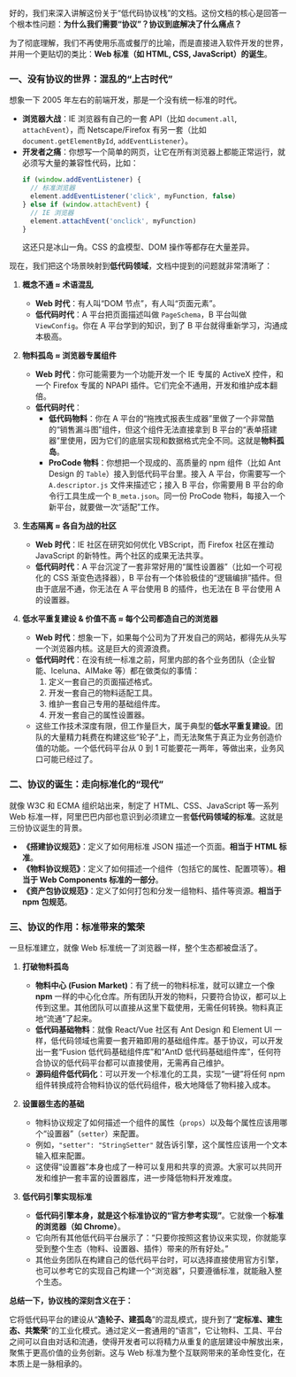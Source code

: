 好的，我们来深入讲解这份关于“低代码协议栈”的文档。这份文档的核心是回答一个根本性问题：**为什么我们需要“协议”？协议到底解决了什么痛点？**

为了彻底理解，我们不再使用乐高或餐厅的比喻，而是直接进入软件开发的世界，并用一个更贴切的类比：**Web 标准（如 HTML, CSS, JavaScript）的诞生**。

### 一、没有协议的世界：混乱的“上古时代”

想象一下 2005 年左右的前端开发，那是一个没有统一标准的时代。

- **浏览器大战**：IE 浏览器有自己的一套 API（比如 `document.all`, `attachEvent`），而 Netscape/Firefox 有另一套（比如 `document.getElementById`, `addEventListener`）。
- **开发者之痛**：你想写一个简单的网页，让它在所有浏览器上都能正常运行，就必须写大量的兼容性代码，比如：
  ```javascript
  if (window.addEventListener) {
    // 标准浏览器
    element.addEventListener('click', myFunction, false)
  } else if (window.attachEvent) {
    // IE 浏览器
    element.attachEvent('onclick', myFunction)
  }
  ```
  这还只是冰山一角。CSS 的盒模型、DOM 操作等都存在大量差异。

现在，我们把这个场景映射到**低代码领域**，文档中提到的问题就非常清晰了：

1.  **概念不通 ≈ 术语混乱**

    - **Web 时代**：有人叫“DOM 节点”，有人叫“页面元素”。
    - **低代码时代**：A 平台把页面描述叫做 `PageSchema`，B 平台叫做 `ViewConfig`。你在 A 平台学到的知识，到了 B 平台就得重新学习，沟通成本极高。

2.  **物料孤岛 ≈ 浏览器专属组件**

    - **Web 时代**：你可能需要为一个功能开发一个 IE 专属的 ActiveX 控件，和一个 Firefox 专属的 NPAPI 插件。它们完全不通用，开发和维护成本翻倍。
    - **低代码时代**：
      - **低代码物料**：你在 A 平台的“拖拽式报表生成器”里做了一个非常酷的“销售漏斗图”组件，但这个组件无法直接拿到 B 平台的“表单搭建器”里使用，因为它们的底层实现和数据格式完全不同。这就是**物料孤岛**。
      - **ProCode 物料**：你想把一个现成的、高质量的 npm 组件（比如 Ant Design 的 `Table`）接入到低代码平台里。接入 A 平台，你需要写一个 `A.descriptor.js` 文件来描述它；接入 B 平台，你需要用 B 平台的命令行工具生成一个 `B_meta.json`。同一份 ProCode 物料，每接入一个新平台，就要做一次“适配”工作。

3.  **生态隔离 ≈ 各自为战的社区**

    - **Web 时代**：IE 社区在研究如何优化 VBScript，而 Firefox 社区在推动 JavaScript 的新特性。两个社区的成果无法共享。
    - **低代码时代**：A 平台沉淀了一套非常好用的“属性设置器”（比如一个可视化的 CSS 渐变色选择器），B 平台有一个体验极佳的“逻辑编排”插件。但由于底层不通，你无法在 A 平台使用 B 的插件，也无法在 B 平台使用 A 的设置器。

4.  **低水平重复建设 & 价值不高 ≈ 每个公司都造自己的浏览器**
    - **Web 时代**：想象一下，如果每个公司为了开发自己的网站，都得先从头写一个浏览器内核。这是巨大的资源浪费。
    - **低代码时代**：在没有统一标准之前，阿里内部的各个业务团队（企业智能、Iceluna、AIMake 等）都在做类似的事情：
      1.  定义一套自己的页面描述格式。
      2.  开发一套自己的物料适配工具。
      3.  维护一套自己专用的基础组件库。
      4.  开发一套自己的属性设置器。
    - 这些工作技术深度有限，但工作量巨大，属于典型的**低水平重复建设**。团队的大量精力耗费在构建这些“轮子”上，而无法聚焦于真正为业务创造价值的功能。一个低代码平台从 0 到 1 可能要花一两年，等做出来，业务风口可能已经过了。

### 二、协议的诞生：走向标准化的“现代”

就像 W3C 和 ECMA 组织站出来，制定了 HTML、CSS、JavaScript 等一系列 Web 标准一样，阿里巴巴内部也意识到必须建立一套**低代码领域的标准**。这就是三份协议诞生的背景。

- **《搭建协议规范》**：定义了如何用标准 JSON 描述一个页面。**相当于 HTML 标准**。
- **《物料协议规范》**：定义了如何描述一个组件（包括它的属性、配置项等）。**相当于 Web Components 标准的一部分**。
- **《资产包协议规范》**：定义了如何打包和分发一组物料、插件等资源。**相当于 npm 包规范**。

### 三、协议的作用：标准带来的繁荣

一旦标准建立，就像 Web 标准统一了浏览器一样，整个生态都被盘活了。

1.  **打破物料孤岛**

    - **物料中心 (Fusion Market)**：有了统一的物料标准，就可以建立一个像 **npm** 一样的中心化仓库。所有团队开发的物料，只要符合协议，都可以上传到这里。其他团队可以直接从这里下载使用，无需任何转换。物料真正地“流通”了起来。
    - **低代码基础物料**：就像 React/Vue 社区有 Ant Design 和 Element UI 一样，低代码领域也需要一套开箱即用的基础组件库。基于协议，可以开发出一套“Fusion 低代码基础组件库”和“AntD 低代码基础组件库”，任何符合协议的低代码平台都可以直接使用，无需再自己维护。
    - **源码组件低代码化**：可以开发一个标准化的工具，实现“一键”将任何 npm 组件转换成符合物料协议的低代码组件，极大地降低了物料接入成本。

2.  **设置器生态的基础**

    - 物料协议规定了如何描述一个组件的属性（`props`）以及每个属性应该用哪个“设置器”（`setter`）来配置。
    - 例如，`"setter": "StringSetter"` 就告诉引擎，这个属性应该用一个文本输入框来配置。
    - 这使得“设置器”本身也成了一种可以复用和共享的资源。大家可以共同开发和维护一套丰富的设置器库，进一步降低物料开发难度。

3.  **低代码引擎实现标准**
    - **低代码引擎本身，就是这个标准协议的“官方参考实现”**。它就像一个**标准的浏览器（如 Chrome）**。
    - 它向所有其他低代码平台展示了：“只要你按照这套协议来实现，你就能享受到整个生态（物料、设置器、插件）带来的所有好处。”
    - 其他业务团队在构建自己的低代码平台时，可以选择直接使用官方引擎，也可以参考它的实现自己构建一个“浏览器”，只要遵循标准，就能融入整个生态。

**总结一下，协议栈的深刻含义在于：**

它将低代码平台的建设从“**造轮子、建孤岛**”的混乱模式，提升到了“**定标准、建生态、共繁荣**”的工业化模式。通过定义一套通用的“语言”，它让物料、工具、平台之间可以自由对话和流通，使得开发者可以将精力从重复的底层建设中解放出来，聚焦于更高价值的业务创新。这与 Web 标准为整个互联网带来的革命性变化，在本质上是一脉相承的。
